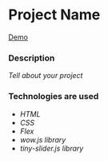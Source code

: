 # Project Name

[Demo](https://mysterious25.github.io/sports-app-landing/src/index.html)

### Description

*Tell about your project*

### Technologies are used

- *HTML*
- *CSS*
- *Flex*
- *wow.js library*
- *tiny-slider.js library*

